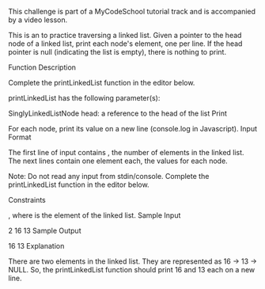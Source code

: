 This challenge is part of a MyCodeSchool tutorial track and is accompanied by a video lesson.

This is an to practice traversing a linked list. Given a pointer to the head node of a linked list, print each node's  element, one per line. If the head pointer is null (indicating the list is empty), there is nothing to print.

Function Description

Complete the printLinkedList function in the editor below.

printLinkedList has the following parameter(s):

SinglyLinkedListNode head: a reference to the head of the list
Print

For each node, print its  value on a new line (console.log in Javascript).
Input Format

The first line of input contains , the number of elements in the linked list.
The next  lines contain one element each, the  values for each node.

Note: Do not read any input from stdin/console. Complete the printLinkedList function in the editor below.

Constraints

, where  is the  element of the linked list.
Sample Input

2
16
13
Sample Output

16
13
Explanation

There are two elements in the linked list. They are represented as 16 -> 13 -> NULL. So, the printLinkedList function should print 16 and 13 each on a new line.